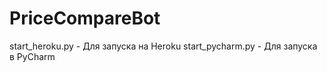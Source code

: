 # PriceCompareBot

start_heroku.py - Для запуска на Heroku
start_pycharm.py - Для запуска в PyCharm
